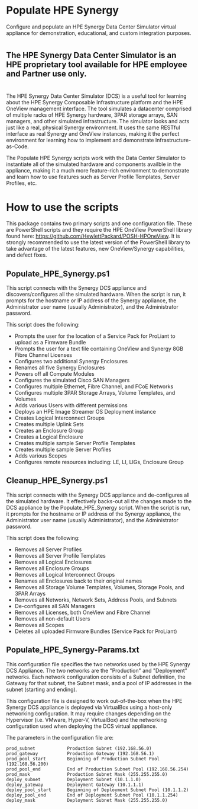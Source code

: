 # Populate HPE Synergy
Configure and populate an HPE Synergy Data Center Simulator virtual appliance for demonstration, educational, and custom integration purposes.

#
## The HPE Synergy Data Center Simulator is an HPE proprietary tool available for HPE employee and Partner use only. 
#

The HPE Synergy Data Center Simulator (DCS) is a useful tool for learning about the HPE Synergy Composable Infrastructure platform and the HPE OneView management interface. The tool simulates a datacenter comprised of multiple racks of HPE Synergy hardware, 3PAR storage arrays, SAN managers, and other simulated infrastructure. The simulator looks and acts just like a real, physical Synergy environment. It uses the same RESTful interface as real Synergy and OneView instances, making it the perfect environment for learning how to implement and demonstrate Infrastructure-as-Code.

The Populate HPE Synergy scripts work with the Data Center Simulator to instantiate all of the simulated hardware and components availble in the appliance, making it a much more feature-rich environment to demonstrate and learn how to use features such as Server Profile Templates, Server Profiles, etc.

# How to use the scripts
This package contains two primary scripts and one configuration file. These are PowerShell scripts and they require the HPE OneView PowerShell library found here: https://github.com/HewlettPackard/POSH-HPOneView. It is strongly recommended to use the latest version of the PowerShell library to take advantage of the latest features, new OneView/Synergy capabilities, and defect fixes.

## Populate_HPE_Synergy.ps1
This script connects with the Synergy DCS appliance and discovers/configures all the simulated hardware.  When the script is run, it prompts for the hostname or IP address of the Synergy appliance, the Administrator user name (usually Administrator), and the Administrator password.

This script does the following:

* Prompts the user for the location of a Service Pack for ProLiant to upload as a Firmware Bundle
* Prompts the user for a text file containing OneView and Synergy 8GB Fibre Channel Licenses
* Configures two additional Synergy Enclosures
* Renames all five Synergy Enclosures
* Powers off all Compute Modules
* Configures the simulated Cisco SAN Managers
* Configures multiple Ethernet, Fibre Channel, and FCoE Networks
* Configures multiple 3PAR Storage Arrays, Volume Templates, and Volumes
* Adds various Users with different permissions
* Deploys an HPE Image Streamer OS Deployment instance
* Creates Logical Interconnect Groups
* Creates multiple Uplink Sets
* Creates an Enclosure Group
* Creates a Logical Enclosure
* Creates multiple sample Server Profile Templates
* Creates multiple sample Server Profiles
* Adds various Scopes
* Configures remote resources including: LE, LI, LIGs, Enclosure Group

## Cleanup_HPE_Synergy.ps1
This script connects with the Synergy DCS appliance and de-configures all the simulated hardware.  It effectively backs-out all the changes made to the DCS appliance by the Populate_HPE_Synergy script. When the script is run, it prompts for the hostname or IP address of the Synergy appliance, the Administrator user name (usually Administrator), and the Administrator password.

This script does the following:

* Removes all Server Profiles
* Removes all Server Profile Templates
* Removes all Logical Enclosures
* Removes all Enclosure Groups
* Removes all Logical Interconnect Groups
* Renames all Enclosures back to their original names
* Removes all Storage Volume Templates, Volumes, Storage Pools, and 3PAR Arrays
* Removes all Networks, Network Sets, Address Pools, and Subnets
* De-configures all SAN Managers
* Removes all Licenses, both OneView and Fibre Channel
* Removes all non-default Users
* Removes all Scopes
* Deletes all uploaded Firmware Bundles (Service Pack for ProLiant)

## Populate_HPE_Synergy-Params.txt
This configuration file specifies the two networks used by the HPE Synergy DCS Appliance. The two networks are the "Production" and "Deployment" networks. Each network configuration consists of a Subnet definition, the Gateway for that subnet, the Subnet mask, and a pool of IP addresses in the subnet (starting and ending).

This configuration file is designed to work out-of-the-box when the HPE Synergy DCS appliance is deployed via VirtualBox using a host-only networking configuration. It may require changes depending on the Hypervisor (i.e. VMware, Hyper-V, VirtualBox) and the networking configuration used when deploying the DCS virtual appliance.

The parameters in the configuration file are:
```
prod_subnet            Production Subnet (192.168.56.0)
prod_gateway           Production Gateway (192.168.56.1)
prod_pool_start        Beginning of Production Subnet Pool (192.168.56.200)
prod_pool_end          End of Production Subnet Pool (192.168.56.254)
prod_mask              Production Subnet Mask (255.255.255.0)
deploy_subnet          Deployment Subnet (10.1.1.0)
deploy_gateway         Deployment Gateway (10.1.1.1)
deploy_pool_start      Beginning of Deployment Subnet Pool (10.1.1.2)
deploy_pool_end        End of Deployment Subnet Pool (10.1.1.254)
deploy_mask            Deployment Subnet Mask (255.255.255.0)
```
